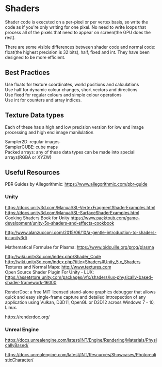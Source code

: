 # Shaders
Shader code is executed on a per-pixel or per vertex basis, so write the code as if you're only writing for one pixel. No need to write loops that process all of the pixels that need to appear on screen(the GPU does the rest).

There are some visible differences between shader code and normal code: float(the highest precision is 32 bits), half, fixed and int. They have been designed to be more efficient.

## Best Practices

Use floats for texture coordinates, world positions and calculations<br>
Use half for dynamic colour changes, short vectors and directions<br>
Use fixed for regular colours and simple colour operations<br>
Use int for counters and array indices.<br>

## Texture Data types

Each of these has a high and low precision version for low end image processing and high end image manilulation.<br>

Sampler2D: regular images<br>
SamplerCUBE: cube maps<br>
Packed arrays: any of these data types can be made into special arrays(RGBA or XYZW)<br>

## Useful Resources
PBR Guides by Allegorithmic: https://www.allegorithmic.com/pbr-guide<br>

### Unity
https://docs.unity3d.com/Manual/SL-VertexFragmentShaderExamples.html<br>
https://docs.unity3d.com/Manual/SL-SurfaceShaderExamples.html<br>
Cooking Shaders Book for Unity https://www.packtpub.com/game-development/unity-5x-shaders-and-effects-cookbook<br>

http://www.alanzucconi.com/2015/06/10/a-gentle-introduction-to-shaders-in-unity3d/<br>

Mathematical Formulae for Plasma: https://www.bidouille.org/prog/plasma<br>

http://wiki.unity3d.com/index.php/Shader_Code<br>
http://wiki.unity3d.com/index.php?title=Shaders#Unity_5.x_Shaders<br>
Textures and Normal Maps: http://www.textures.com<br>
Open Source Shader Plugin For Unity - LUX: https://assetstore.unity.com/packages/vfx/shaders/lux-physically-based-shader-framework-16000<br>

RenderDoc: a free MIT licensed stand-alone graphics debugger that allows quick and easy single-frame capture and detailed introspection of any application using Vulkan, D3D11, OpenGL or D3D12 across Windows 7 - 10, Linux.<br>

https://renderdoc.org/<br>

### Unreal Engine

https://docs.unrealengine.com/latest/INT/Engine/Rendering/Materials/PhysicallyBased/<br>

https://docs.unrealengine.com/latest/INT/Resources/Showcases/PhotorealisticCharacter/<br>


